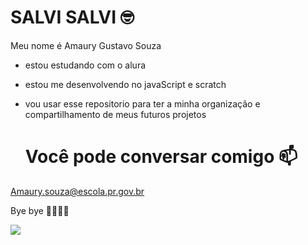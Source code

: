 
#   SALVI SALVI 🤓
Meu nome é Amaury Gustavo Souza
- estou estudando com o alura
- estou me desenvolvendo no javaScript e scratch
- vou usar esse repositorio para ter a minha organização e compartilhamento de meus futuros projetos

  # Você pode conversar comigo 📫


Amaury.souza@escola.pr.gov.br

Bye bye 💙💙💙💙

![](https://media.tenor.com/s45HmDEGbUsAAAAj/3d-monkey-monkey-eating.gif)
